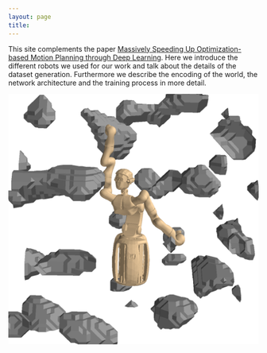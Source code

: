 ```yaml
---
layout: page
title: 
---
```


This site complements the paper [Massively Speeding Up Optimization-based Motion Planning through Deep Learning](https://arxiv.org).
Here we introduce the different robots we used for our work and talk about the details of the dataset generation.
Furthermore we describe the encoding of the world, the network architecture and the training process in more detail.

![Justin](/assets/imgs/Justin_in_Action.png)
